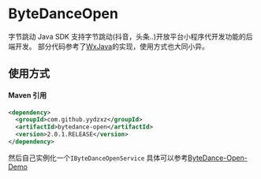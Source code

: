 # ByteDanceOpen 
字节跳动 Java SDK
支持字节跳动(抖音，头条..)开放平台小程序代开发功能的后端开发。
部分代码参考了[WxJava](https://github.com/Wechat-Group/WxJava)的实现，使用方式也大同小异。
## 使用方式

#### Maven 引用
 ```xml
 <dependency>
   <groupId>com.github.yydzxz</groupId>
   <artifactId>bytedance-open</artifactId>
   <version>2.0.1.RELEASE</version>
 </dependency>
 ```
然后自己实例化一个`IByteDanceOpenService`
具体可以参考[ByteDance-Open-Demo](https://github.com/yydzxz/ByteDance-Open-Demo)